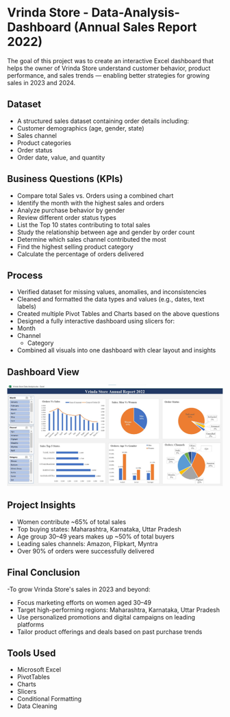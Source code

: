 # Vrinda Store - Data-Analysis-Dashboard (Annual Sales Report 2022)
The goal of this project was to create an interactive Excel dashboard that helps the owner of Vrinda Store understand customer behavior, product performance, and sales trends — enabling better strategies for growing sales in 2023 and 2024.

## Dataset
- A structured sales dataset containing order details including:
- Customer demographics (age, gender, state)
- Sales channel
- Product categories
- Order status
- Order date, value, and quantity

## Business Questions (KPIs)
- Compare total Sales vs. Orders using a combined chart
- Identify the month with the highest sales and orders
- Analyze purchase behavior by gender
- Review different order status types
- List the Top 10 states contributing to total sales
- Study the relationship between age and gender by order count
- Determine which sales channel contributed the most
- Find the highest selling product category
- Calculate the percentage of orders delivered

## Process
- Verified dataset for missing values, anomalies, and inconsistencies
- Cleaned and formatted the data types and values (e.g., dates, text labels)
- Created multiple Pivot Tables and Charts based on the above questions
- Designed a fully interactive dashboard using slicers for:
- Month
- Channel
	- Category
- Combined all visuals into one dashboard with clear layout and insights

## Dashboard View
![image alt](https://github.com/DilrukshiManjula07/Vrinda-Store-Data-Analysis-Dashboard/blob/340810a9310be62e924c192fab1deeff331359eb/Vrinda%20Store%20Annual%20Report.jpg)

## Project Insights
- Women contribute ~65% of total sales
- Top buying states: Maharashtra, Karnataka, Uttar Pradesh
- Age group 30–49 years makes up ~50% of total buyers
- Leading sales channels: Amazon, Flipkart, Myntra
- Over 90% of orders were successfully delivered

## Final Conclusion
-To grow Vrinda Store's sales in 2023 and beyond:
- Focus marketing efforts on women aged 30–49
- Target high-performing regions: Maharashtra, Karnataka, Uttar Pradesh
- Use personalized promotions and digital campaigns on leading platforms
- Tailor product offerings and deals based on past purchase trends

## Tools Used
- Microsoft Excel
- PivotTables
- Charts
- Slicers
- Conditional Formatting
- Data Cleaning


